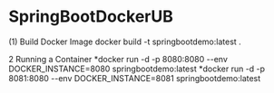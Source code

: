 # SpringBootDockerUB

(1) Build Docker Image
docker build -t springbootdemo:latest .

2 Running a Container
*docker run -d -p 8080:8080 --env DOCKER_INSTANCE=8080 springbootdemo:latest
*docker run -d -p 8081:8080 --env DOCKER_INSTANCE=8081 springbootdemo:latest
